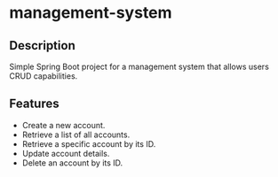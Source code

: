 # management-system
## Description

Simple Spring Boot project for a management system that allows users CRUD capabilities.

## Features

- Create a new account.
- Retrieve a list of all accounts.
- Retrieve a specific account by its ID.
- Update account details.
- Delete an account by its ID.
